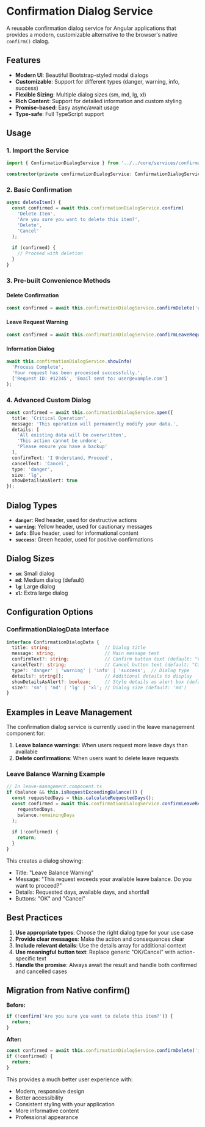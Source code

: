 # Confirmation Dialog Service

A reusable confirmation dialog service for Angular applications that provides a modern, customizable alternative to the browser's native `confirm()` dialog.

## Features

- **Modern UI**: Beautiful Bootstrap-styled modal dialogs
- **Customizable**: Support for different types (danger, warning, info, success)
- **Flexible Sizing**: Multiple dialog sizes (sm, md, lg, xl)
- **Rich Content**: Support for detailed information and custom styling
- **Promise-based**: Easy async/await usage
- **Type-safe**: Full TypeScript support

## Usage

### 1. Import the Service

```typescript
import { ConfirmationDialogService } from '../../core/services/confirmation-dialog.service';

constructor(private confirmationDialogService: ConfirmationDialogService) {}
```

### 2. Basic Confirmation

```typescript
async deleteItem() {
  const confirmed = await this.confirmationDialogService.confirm(
    'Delete Item',
    'Are you sure you want to delete this item?',
    'Delete',
    'Cancel'
  );
  
  if (confirmed) {
    // Proceed with deletion
  }
}
```

### 3. Pre-built Convenience Methods

#### Delete Confirmation
```typescript
const confirmed = await this.confirmationDialogService.confirmDelete('user account');
```

#### Leave Request Warning
```typescript
const confirmed = await this.confirmationDialogService.confirmLeaveRequest(27, 25);
```

#### Information Dialog
```typescript
await this.confirmationDialogService.showInfo(
  'Process Complete',
  'Your request has been processed successfully.',
  ['Request ID: #12345', 'Email sent to: user@example.com']
);
```

### 4. Advanced Custom Dialog

```typescript
const confirmed = await this.confirmationDialogService.open({
  title: 'Critical Operation',
  message: 'This operation will permanently modify your data.',
  details: [
    'All existing data will be overwritten',
    'This action cannot be undone',
    'Please ensure you have a backup'
  ],
  confirmText: 'I Understand, Proceed',
  cancelText: 'Cancel',
  type: 'danger',
  size: 'lg',
  showDetailsAsAlert: true
});
```

## Dialog Types

- **`danger`**: Red header, used for destructive actions
- **`warning`**: Yellow header, used for cautionary messages
- **`info`**: Blue header, used for informational content
- **`success`**: Green header, used for positive confirmations

## Dialog Sizes

- **`sm`**: Small dialog
- **`md`**: Medium dialog (default)
- **`lg`**: Large dialog
- **`xl`**: Extra large dialog

## Configuration Options

### ConfirmationDialogData Interface

```typescript
interface ConfirmationDialogData {
  title: string;                    // Dialog title
  message: string;                  // Main message text
  confirmText?: string;             // Confirm button text (default: "Confirm")
  cancelText?: string;              // Cancel button text (default: "Cancel")
  type?: 'danger' | 'warning' | 'info' | 'success';  // Dialog type
  details?: string[];               // Additional details to display
  showDetailsAsAlert?: boolean;     // Style details as alert box (default: true)
  size?: 'sm' | 'md' | 'lg' | 'xl'; // Dialog size (default: 'md')
}
```

## Examples in Leave Management

The confirmation dialog service is currently used in the leave management component for:

1. **Leave balance warnings**: When users request more leave days than available
2. **Delete confirmations**: When users want to delete leave requests

### Leave Balance Warning Example

```typescript
// In leave-management.component.ts
if (balance && this.isRequestExceedingBalance()) {
  const requestedDays = this.calculateRequestedDays();
  const confirmed = await this.confirmationDialogService.confirmLeaveRequest(
    requestedDays,
    balance.remainingDays
  );
  
  if (!confirmed) {
    return;
  }
}
```

This creates a dialog showing:
- Title: "Leave Balance Warning"
- Message: "This request exceeds your available leave balance. Do you want to proceed?"
- Details: Requested days, available days, and shortfall
- Buttons: "OK" and "Cancel"

## Best Practices

1. **Use appropriate types**: Choose the right dialog type for your use case
2. **Provide clear messages**: Make the action and consequences clear
3. **Include relevant details**: Use the details array for additional context
4. **Use meaningful button text**: Replace generic "OK/Cancel" with action-specific text
5. **Handle the promise**: Always await the result and handle both confirmed and cancelled cases

## Migration from Native confirm()

**Before:**
```typescript
if (!confirm('Are you sure you want to delete this item?')) {
  return;
}
```

**After:**
```typescript
const confirmed = await this.confirmationDialogService.confirmDelete('item');
if (!confirmed) {
  return;
}
```

This provides a much better user experience with:
- Modern, responsive design
- Better accessibility
- Consistent styling with your application
- More informative content
- Professional appearance
